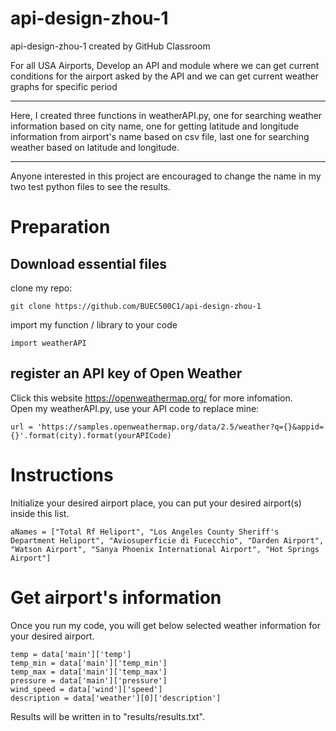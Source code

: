 # api-design-zhou-1
api-design-zhou-1 created by GitHub Classroom

For all USA Airports, Develop an API and module where we can get current conditions for the airport asked by the API and we can get current weather graphs for specific period

<hr>   

Here, I created three functions in weatherAPI.py, one for searching weather information based on city name, one for getting latitude and longitude information from airport's name based on csv file, last one for searching weather based on latitude and longitude.     

<hr>    

Anyone interested in this project are encouraged to change the name in my two test python files to see the results.    

# Preparation
## Download essential files    
clone my repo:   
```
git clone https://github.com/BUEC500C1/api-design-zhou-1
```

import my function / library to your code    
```
import weatherAPI   
```

## register an API key of Open Weather     
Click this website https://openweathermap.org/ for more infomation.      
Open my weatherAPI.py, use your API code to replace mine:    
```
url = 'https://samples.openweathermap.org/data/2.5/weather?q={}&appid={}'.format(city).format(yourAPICode)   
```

# Instructions   
Initialize your desired airport place, you can put your desired airport(s) inside this list.       
```
aNames = ["Total Rf Heliport", "Los Angeles County Sheriff's Department Heliport", "Aviosuperficie di Fucecchio", "Darden Airport", "Watson Airport", "Sanya Phoenix International Airport", "Hot Springs Airport"]
```

# Get airport's information    
Once you run my code, you will get below selected weather information for your desired airport.    
```
temp = data['main']['temp']
temp_min = data['main']['temp_min']
temp_max = data['main']['temp_max']
pressure = data['main']['pressure']
wind_speed = data['wind']['speed']
description = data['weather'][0]['description']
```
Results will be written in to "results/results.txt".    

